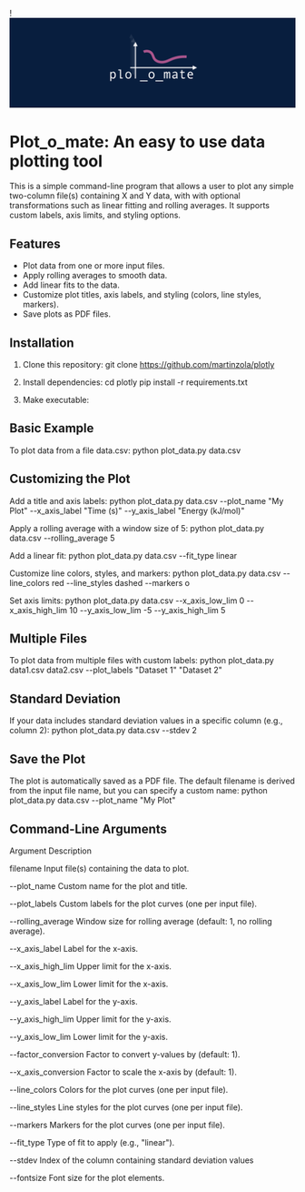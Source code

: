 !![Logo](images/logo.png)

# Plot_o_mate: An easy to use data plotting tool

This is a simple command-line program that allows a user to plot any simple two-column file(s) containing X and Y data,
with with optional transformations such as linear fitting and rolling averages. It supports custom labels, axis limits, and styling options.

## Features
- Plot data from one or more input files.
- Apply rolling averages to smooth data.
- Add linear fits to the data.
- Customize plot titles, axis labels, and styling (colors, line styles, markers).
- Save plots as PDF files.

## Installation

1. Clone this repository:
   git clone https://github.com/martinzola/plotly

2. Install dependencies:
    cd plotly
    pip install -r requirements.txt

3. Make executable:

## Basic Example

To plot data from a file data.csv:
    python plot_data.py data.csv

## Customizing the Plot

Add a title and axis labels:
    python plot_data.py data.csv --plot_name "My Plot" --x_axis_label "Time (s)" --y_axis_label "Energy (kJ/mol)"

Apply a rolling average with a window size of 5:
    python plot_data.py data.csv --rolling_average 5

Add a linear fit:
    python plot_data.py data.csv --fit_type linear

Customize line colors, styles, and markers:
    python plot_data.py data.csv --line_colors red --line_styles dashed --markers o

Set axis limits:
    python plot_data.py data.csv --x_axis_low_lim 0 --x_axis_high_lim 10 --y_axis_low_lim -5 --y_axis_high_lim 5

## Multiple Files

To plot data from multiple files with custom labels:
    python plot_data.py data1.csv data2.csv --plot_labels "Dataset 1" "Dataset 2"
    
## Standard Deviation

If your data includes standard deviation values in a specific column (e.g., column 2):
    python plot_data.py data.csv --stdev 2

## Save the Plot

The plot is automatically saved as a PDF file. The default filename is derived from the input file name, but you can specify a custom name:
    python plot_data.py data.csv --plot_name "My Plot"

## Command-Line Arguments

Argument	    Description

filename	        Input file(s) containing the data to plot.

--plot_name 	    Custom name for the plot and title.

--plot_labels	    Custom labels for the plot curves (one per input file).

--rolling_average	Window size for rolling average (default: 1, no rolling average).

--x_axis_label	    Label for the x-axis.

--x_axis_high_lim	Upper limit for the x-axis.

--x_axis_low_lim	Lower limit for the x-axis.

--y_axis_label	    Label for the y-axis.

--y_axis_high_lim	Upper limit for the y-axis.

--y_axis_low_lim	Lower limit for the y-axis.

--factor_conversion	Factor to convert y-values by (default: 1).

--x_axis_conversion	Factor to scale the x-axis by (default: 1).

--line_colors	    Colors for the plot curves (one per input file).

--line_styles	    Line styles for the plot curves (one per input file).

--markers	        Markers for the plot curves (one per input file).

--fit_type	        Type of fit to apply (e.g., "linear").

--stdev	            Index of the column containing standard deviation values

--fontsize	        Font size for the plot elements.
